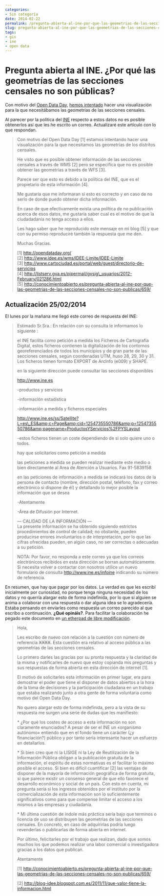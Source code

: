 ```yaml
---
categories:
- Sin categoría
date: 2014-02-22
permalink: /pregunta-abierta-al-ine-por-que-las-geometrias-de-las-secciones-censales-no-son-publicas/659/
slug: pregunta-abierta-al-ine-por-que-las-geometrias-de-las-secciones-censales-no-son-publicas
tags:
- gis
- ine
- open data
---
```


# Pregunta abierta al INE. ¿Por qué las geometrías de las secciones censales no son públicas?

Con motivo del [Open Data Day](http://opendataday.org/), [hemos intentado](http://vigodd2014.wordpress.com/) hacer una visualización para la que necesitábamos las geometrías de las secciones censales.

Al parecer por la política del [INE](http://www.ine.es/infoine/) respecto a estos datos no es posible obtenerlos así que les he escrito un correo. Actualizaré este artículo con lo que respondan.

> Con motivo del Open Data Day \[1\] estamos intentando hacer una visualización para la que necesitamos las geometrías de los distritos censales.
> 
> He visto que es posible obtener información de las secciones censales a través de WMS \[2\] pero se especifica que no es posible obtener las geometrías a través de WFS \[3\].
> 
> Parece ser que esto es debido a la política del INE, que es el propietario de esta información \[4\].
> 
> Me gustaría que me informaran si esto es correcto y en caso de no serlo de donde puedo obtener dicha información.
> 
> En caso de que efectivamente exista una política de no publicación acerca de esos datos, me gustaría saber cual es el motivo de que la ciudadadanía no tenga acceso a ellos.
> 
> Les hago saber que he reproducido este mensaje en mi blog \[5\] y que con su permiso reproduciré también la respuesta que me den.
> 
> Muchas Gracias.
> 
> \[1\] http://opendataday.org/  
> \[2\] http://www.idee.es/wms/IDEE-Limite/IDEE-Limite  
> \[3\] http://www.cartociudad.es/portal/web/guest/directorio-de-servicios  
> \[4\] http://listserv.gva.es/pipermail/gvsig\_usuarios/2012-February/021286.html  
> \[5\] http://conocimientoabierto.es/pregunta-abierta-al-ine-por-que-las-geometrias-de-las-secciones-censales-no-son-publicas/659/

## Actualización 25/02/2014

El lunes por la mañana me llegó este correo de respuesta del INE:

> Estimado Sr.Sra.: En relación con su consulta le informamos lo siguiente :
> 
> el INE facilita como petición a medida los Ficheros de Cartografía Digital, estos ficheros contienen la digitalización de los contornos georeferenciados de todos los municipios y de gran parte de las secciones censales, según coordenadas UTM, huso 28, 29, 30 y 31. Los ficheros tienen formato EXPORT de Arclnfo (e009) y SHAPE.
> 
> en la siguiente dirección puede consultar las secciones disponibles
> 
> http://www.ine.es
> 
> -productos y servicios
> 
> -información estadística
> 
> -información a medida y ficheros especiales
> 
> http://www.ine.es/ss/Satellite?L=es\_ES&amp;c=Page&amp;cid=1254735550786&amp;p=1254735550786&amp;pagename=ProductosYServicios%2FPYSLayout
> 
> -estos ficheros tienen un coste dependiendo de si solo quiere uno o todos.
> 
> hay que solicitarlos como petición a medida
> 
> las peticiones a medida se pueden realizar mediante este medio o bien directamente al Area de Atención a Usuarios. Fax 91-5839158
> 
> en las peticiones de información a medida se indicará los datos de la persona de contacto (nombre, dirección postal, teléfono, fax y correo electrónico si dispone de él) y detallando lo mejor posible la información que se desea
> 
> -Atentamente
> 
> -Área de Difusión por Internet.
> 
> — CALIDAD DE LA INFORMACIÓN —  
> La presente información se ha obtenido siguiendo estrictos procedimientos de control de calidad; no obstante, pueden producirse errores involuntarios o de interpretación, por lo que las cifras ofrecidas pueden, en algún caso, no ser correctas o adecuadas a su petición.
> 
> NOTA: Por favor, no responda a este correo ya que los correos electrónicos recibidos en esta dirección se borran automáticamente. Si necesita volver a contactar con nosotros utilice un nuevo formulario de consulta http://www.ine.es/infoine indicando su número de referencia.

En resumen, que hay que pagar por los datos. La verdad es que les escribí inicialmente por curiosidad, no porque tenga ninguna necesidad de los datos y no querría alargar esto de forma indefinida, por lo que si alguien se anima a colaborar con una respuesta o dar alguna idea se lo agradecería. Estaba pensando en enviarles como respuesta un correo parecido al que escribo a continuación. **¿Qué opináis?**. Para facilitar la colaboración he pegado este documento en [un etherpad de libre modificación](https://pad.riseup.net/p/carta_al_ine).

> Hola,
> 
> Les escribo de nuevo con relación a la cuestión con número de referencia <del>XXXX</del>. Esta cuestión era relativo al acceso pública a las geometrías de las secciones censales.
> 
> Lo primero darles las gracias por su pronta respuesta y la claridad de la misma y notificarles de nuevo que estoy copianda mis preguntas y sus respuestas de forma abierta en esta dirección de internet \[1\].
> 
> El motivo de solicitarles esta información en primer lugar, era para demostrar el poder que tiene el disponer de datos abiertos a la hora de la toma de decisiones y la participación ciudadana en un trabajo que estaba realizando junto a otra gente de forma voluntaria como motivo del Open Data Day.
> 
> No quiero alargar esto de forma indefinida, pero a la vista de su respuesta me surgen una serie de dudas que les manifiesto:
> 
> \* ¿Por qué los costes de acceso a esta información no son claramente enunciados? A pesar de ser el INE un «organismo autónomo» entiendo que en el fondo tiene un carácter (¿y financiación?) público y por tanto sería interesante hacer un esfuerzo en detallarlos.
> 
> \* Si bien creo que ni la LISIGE ni la Ley de Reutilización de la Información Pública obligan a la publicación gratuita de la información, el espíritu de estas normativas es el facilitar lo máximo posible el acceso. Si bien es difícil cuantificar \[2\] las ventajas de disponer de la mayoría de información geográfica de forma gratuita, si que parece existir un consenso general de que ello favorece el desarrollo económico y social de un país. Con esto en cuenta, mi pregunta sería si los ingresos obtenidos por el instituto por la comercialización de esta información son lo suficientemente significativos como para que compense limitar el acceso a los mismos a las empresas y ciudadanía.
> 
> \* Mi última cuestión de índole más práctica sería bajo que terminos o licencia de uso se distribuyen las geometrías de las secciones censales. En concreto, en caso de adquirirlas podría luego revenderlas o publicarlas de forma abierta en internet.
> 
> Por último, felicitarles por el trabajo que realizan, dado que somos muchos los que podemos realizar una labor comercial o investigadora gracias a los datos que publican.
> 
> Atentamente
> 
> \[1\] http://conocimientoabierto.es/pregunta-abierta-al-ine-por-que-las-geometrias-de-las-secciones-censales-no-son-publicas/659/
> 
> \[2\] http://blog-idee.blogspot.com.es/2011/11/que-valor-tiene-la-informacion.html